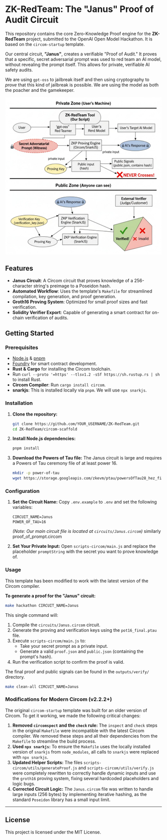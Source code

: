 # ZK-RedTeam: The "Janus" Proof of Audit Circuit

This repository contains the core Zero-Knowledge Proof engine for the **ZK-RedTeam** project, submitted to the OpenAI Open Model Hackathon. It is based on the `circom-startup` template.

Our central circuit, **"Janus"**, creates a verifiable "Proof of Audit." It proves that a specific, secret adversarial prompt was used to red team an AI model, without revealing the prompt itself. This allows for private, verifiable AI safety audits.

We are using `gpt-oss` to jailbreak itself and then using cryptography to *prove* that this kind of jailbreak is possible. We are using the model as both the poacher and the gamekeeper. 

![ZK RedTeam](flow.jpeg)

## Features

- **Janus Circuit**: A Circom circuit that proves knowledge of a 256-character string's preimage to a Poseidon hash.
- **Automated Workflow**: Uses the template's `Makefile` for streamlined compilation, key generation, and proof generation.
- **Groth16 Proving System**: Optimized for small proof sizes and fast verification.
- **Solidity Verifier Export**: Capable of generating a smart contract for on-chain verification of audits.

## Getting Started

### Prerequisites

- [Node.js](https://nodejs.org/) & [pnpm](https://pnpm.io/installation)
- [Foundry](https://book.getfoundry.sh/getting-started/installation) for smart contract development.
- **Rust & Cargo** for installing the Circom toolchain.
- Run `curl --proto '=https' --tlsv1.2 -sSf https://sh.rustup.rs | sh` to install Rust.
- **Circom Compiler**: Run `cargo install circom`.
- **snarkjs**: This is installed locally via `pnpm`. We will use `npx snarkjs`.

### Installation

1.  **Clone the repository:**
    ```bash
    git clone https://github.com/YOUR_USERNAME/ZK-RedTeam.git
    cd ZK-RedTeam/circom-scaffold
    ```

2.  **Install Node.js dependencies:**
    ```bash
    pnpm install
    ```

3.  **Download the Powers of Tau file:**
    The Janus circuit is large and requires a Powers of Tau ceremony file of at least power 16.
    ```bash
    mkdir -p power-of-tau
    wget https://storage.googleapis.com/zkevm/ptau/powersOfTau28_hez_final_16.ptau -O power-of-tau/pot16_final.ptau
    ```

### Configuration

1.  **Set the Circuit Name:**
    Copy `.env.example` to `.env` and set the following variables:
    ```
    CIRCUIT_NAME=Janus
    POWER_OF_TAU=16
    ```
    *(Note: Our main circuit file is located at `circuits/Janus.circom`)* similarly proof_of_prompt.circom

2.  **Set Your Private Input:**
    Open `scripts-circom/main.js` and replace the placeholder `promptString` with the secret you want to prove knowledge of.

### Usage

This template has been modified to work with the latest version of the Circom compiler.

**To generate a proof for the "Janus" circuit:**

```bash
make hackathon CIRCUIT_NAME=Janus
```

This single command will:
1.  Compile the `circuits/Janus.circom` circuit.
2.  Generate the proving and verification keys using the `pot16_final.ptau` file.
3.  Execute `scripts-circom/main.js` to:
    *   Take your secret prompt as a private input.
    *   Generate a valid `proof.json` and `public.json` (containing the prompt's hash).
4.  Run the verification script to confirm the proof is valid.

The final proof and public signals can be found in the `outputs/verify/` directory.

```bash
make clean-all CIRCUIT_NAME=Janus
```

### Modifications for Modern Circom (v2.2.2+)

The original `circom-startup` template was built for an older version of Circom. To get it working, we made the following critical changes:

1.  **Removed `circomspect` and the `check` rule:** The `inspect` and `check` steps in the original `Makefile` were incompatible with the latest Circom compiler. We removed these steps and all their dependencies from the `Makefile` to streamline the build process.
2.  **Used `npx snarkjs`:** To ensure the `Makefile` uses the locally installed version of `snarkjs` from `node_modules`, all calls to `snarkjs` were replaced with `npx snarkjs`.
3.  **Updated Helper Scripts:** The files `scripts-circom/utils/generateProof.js` and `scripts-circom/utils/verify.js` were completely rewritten to correctly handle dynamic inputs and use the `groth16` proving system, fixing several hardcoded placeholders and logic bugs.
4.  **Corrected Circuit Logic:** The `Janus.circom` file was written to handle large inputs (256 bytes) by implementing iterative hashing, as the standard `Poseidon` library has a small input limit.

---

## License

This project is licensed under the MIT License.